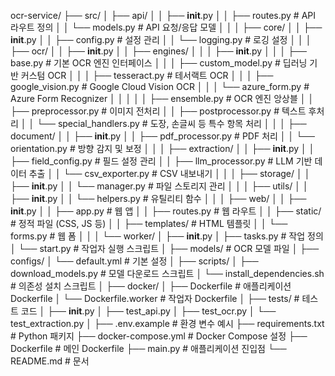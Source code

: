 ocr-service/
├── src/
│   ├── api/
│   │   ├── __init__.py
│   │   ├── routes.py            # API 라우트 정의
│   │   └── models.py            # API 요청/응답 모델
│   │
│   ├── core/
│   │   ├── __init__.py
│   │   ├── config.py            # 설정 관리
│   │   └── logging.py           # 로깅 설정
│   │
│   ├── ocr/
│   │   ├── __init__.py
│   │   ├── engines/
│   │   │   ├── __init__.py
│   │   │   ├── base.py          # 기본 OCR 엔진 인터페이스
│   │   │   ├── custom_model.py  # 딥러닝 기반 커스텀 OCR
│   │   │   ├── tesseract.py     # 테서랙트 OCR
│   │   │   ├── google_vision.py # Google Cloud Vision OCR
│   │   │   └── azure_form.py    # Azure Form Recognizer
│   │   │
│   │   ├── ensemble.py          # OCR 엔진 앙상블
│   │   ├── preprocessor.py      # 이미지 전처리
│   │   ├── postprocessor.py     # 텍스트 후처리
│   │   └── special_handlers.py  # 도장, 손글씨 등 특수 항목 처리
│   │
│   ├── document/
│   │   ├── __init__.py
│   │   ├── pdf_processor.py     # PDF 처리
│   │   └── orientation.py       # 방향 감지 및 보정
│   │
│   ├── extraction/
│   │   ├── __init__.py
│   │   ├── field_config.py      # 필드 설정 관리
│   │   ├── llm_processor.py     # LLM 기반 데이터 추출
│   │   └── csv_exporter.py      # CSV 내보내기
│   │
│   ├── storage/
│   │   ├── __init__.py
│   │   └── manager.py           # 파일 스토리지 관리
│   │
│   ├── utils/
│   │   ├── __init__.py
│   │   └── helpers.py           # 유틸리티 함수
│   │
│   ├── web/
│   │   ├── __init__.py
│   │   ├── app.py               # 웹 앱
│   │   ├── routes.py            # 웹 라우트
│   │   ├── static/              # 정적 파일 (CSS, JS 등)
│   │   ├── templates/           # HTML 템플릿
│   │   └── forms.py             # 웹 폼
│   │
│   └── worker/
│       ├── __init__.py
│       ├── tasks.py             # 작업 정의
│       └── start.py             # 작업자 실행 스크립트
│
├── models/                      # OCR 모델 파일
│
├── configs/
│   └── default.yml              # 기본 설정
│
├── scripts/
│   ├── download_models.py       # 모델 다운로드 스크립트
│   └── install_dependencies.sh  # 의존성 설치 스크립트
│
├── docker/
│   ├── Dockerfile               # 애플리케이션 Dockerfile
│   └── Dockerfile.worker        # 작업자 Dockerfile
│
├── tests/                       # 테스트 코드
│   ├── __init__.py
│   ├── test_api.py
│   ├── test_ocr.py
│   └── test_extraction.py
│
├── .env.example                 # 환경 변수 예시
├── requirements.txt             # Python 패키지
├── docker-compose.yml           # Docker Compose 설정
├── Dockerfile                   # 메인 Dockerfile
├── main.py                      # 애플리케이션 진입점
└── README.md                    # 문서
